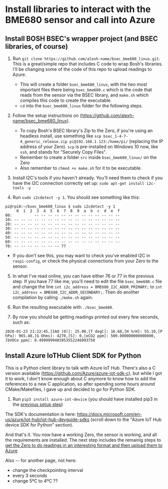 # Install libraries to interact with the BME680 sensor and call into Azure

## Install BOSH BSEC's wrapper project (and BSEC libraries, of course)

1. Run `git clone https://github.com/alexh-name/bsec_bme680_linux.git`. This is a great/simple repo that includes C code to wrap Bosh's libraries. I'll be changing some of the code of this repo to upload readings to Azure.

    - This will create a folder `bsec_bme680_linux`, with the two most important files there being `bsec_bme680.c` which is the code that reads from the sensor via the BSEC library, and `make.sh` which compiles this code to create the executable.
    - `cd` into the `bsec_bme680_linux` folder for the following steps.

2. Follow the setup instructions on (https://github.com/alexh-name/bsec_bme680_linux).
    - To copy Bosh's BSEC library's Zip to the Zero, if you're using an headless install, use something like `scp bsec_1-4-7-4_generic_release.zip pi@192.168.1.123:/home/pi/` (replacing the IP address of your Zero). `scp` is pre-installed on Windows 10 now, like `ssh`, and stands for "Securely Copy Files".
    - Remember to create a folder `src` inside `bsec_bme680_linux/` on the Zero
    - Also remember to `chmod +x make.sh` for it to be executable.

3. Install I2C's tools if you haven't already. You'll need them to check if you have the I2C connection correctly set up: `sudo apt-get install i2c-tools -y`
4. Run `sudo i2cdetect -y 1`. You should see something like this:

```
pi@rpi0:~/bsec_bme680_linux $ sudo i2cdetect -y 1
     0  1  2  3  4  5  6  7  8  9  a  b  c  d  e  f
00:          -- -- -- -- -- -- -- -- -- -- -- -- --
10: -- -- -- -- -- -- -- -- -- -- -- -- -- -- -- --
20: -- -- -- -- -- -- -- -- -- -- -- -- -- -- -- --
30: -- -- -- -- -- -- -- -- -- -- -- -- -- -- -- --
40: -- -- -- -- -- -- -- -- -- -- -- -- -- -- -- --
50: -- -- -- -- -- -- -- -- -- -- -- -- -- -- -- --
60: -- -- -- -- -- -- -- -- -- -- -- -- -- -- -- --
70: -- -- -- -- -- -- -- 77
```

- If you don't see this, you may want to check you've enabled I2C in `raspi-config`, or check the physical connections from your Zero to the sensor.

5. In what I've read online, you can have either 76 or 77 in the previous step. If you have 77 like me, you'll need to edit the file `bsec_bme680.c` file and change the line `int i2c_address = BME680_I2C_ADDR_PRIMARY;` to `int i2c_address = BME680_I2C_ADDR_SECONDARY;`. Then do another compilation by calling `./make.sh` again.

6. Run the resulting executable with `./bsec_bme680`.

7. By now you should be getting readings printed out every few seconds, such as:

```
2020-01-23 21:22:45,[IAQ (0)]: 25.00,[T degC]: 16.60,[H %rH]: 55.10,[P hPa]: 965.48,[G Ohms]: 4270,[S]: 0,[eCO2 ppm]: 500.000000000000000,[bVOCe ppm]: 0.4999999403953552246093750
```

## Install Azure IoTHub Client SDK for Python

This is a Python client library to talk with Azure IoT Hub. There's also a C version available (https://github.com/Azure/azure-iot-sdk-c), but while I got it to work, I don't know enough about C anymore to know how to add the references to a new C application, so after spending some hours around CMake/Makefiles, I gave up and decided to go for Python SDK.

1. Run `pip3 install azure-iot-device` (you should have installed pip3 in the [previous setup step](DeviceSetup.md))

The SDK's documentation is here: https://docs.microsoft.com/en-us/azure/iot-hub/iot-hub-devguide-sdks (scroll down to the "Azure IoT Hub device SDK for Python" section).

And that's it. You now have a working Zero, the sensor is working, and all the requirements are installed. The next step includes the remainig steps to [get the Zero to do readings in an interesting format and then upload them to Azure](DeviceUploadData.md)





Also -- for another page, not here:
- change the checkpointing interval
- every 3 seconds
- change 5ºC to 4ºC ??